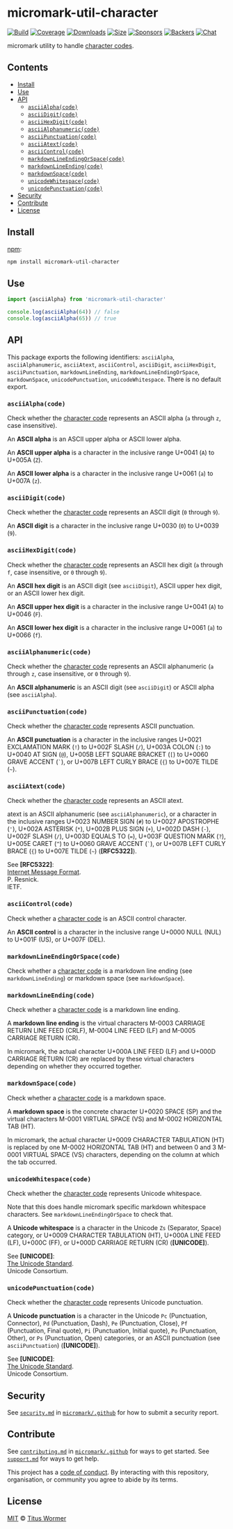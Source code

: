 # micromark-util-character

[![Build][build-badge]][build]
[![Coverage][coverage-badge]][coverage]
[![Downloads][downloads-badge]][downloads]
[![Size][bundle-size-badge]][bundle-size]
[![Sponsors][sponsors-badge]][opencollective]
[![Backers][backers-badge]][opencollective]
[![Chat][chat-badge]][chat]

micromark utility to handle [character codes](https://github.com/micromark/micromark#preprocess).

## Contents

*   [Install](#install)
*   [Use](#use)
*   [API](#api)
    *   [`asciiAlpha(code)`](#asciialphacode)
    *   [`asciiDigit(code)`](#asciidigitcode)
    *   [`asciiHexDigit(code)`](#asciihexdigitcode)
    *   [`asciiAlphanumeric(code)`](#asciialphanumericcode)
    *   [`asciiPunctuation(code)`](#asciipunctuationcode)
    *   [`asciiAtext(code)`](#asciiatextcode)
    *   [`asciiControl(code)`](#asciicontrolcode)
    *   [`markdownLineEndingOrSpace(code)`](#markdownlineendingorspacecode)
    *   [`markdownLineEnding(code)`](#markdownlineendingcode)
    *   [`markdownSpace(code)`](#markdownspacecode)
    *   [`unicodeWhitespace(code)`](#unicodewhitespacecode)
    *   [`unicodePunctuation(code)`](#unicodepunctuationcode)
*   [Security](#security)
*   [Contribute](#contribute)
*   [License](#license)

## Install

[npm][]:

```sh
npm install micromark-util-character
```

## Use

```js
import {asciiAlpha} from 'micromark-util-character'

console.log(asciiAlpha(64)) // false
console.log(asciiAlpha(65)) // true
```

## API

This package exports the following identifiers: `asciiAlpha`,
`asciiAlphanumeric`, `asciiAtext`, `asciiControl`, `asciiDigit`,
`asciiHexDigit`, `asciiPunctuation`, `markdownLineEnding`,
`markdownLineEndingOrSpace`, `markdownSpace`, `unicodePunctuation`,
`unicodeWhitespace`.
There is no default export.

### `asciiAlpha(code)`

Check whether the
[character code](https://github.com/micromark/micromark#preprocess)
represents an ASCII alpha (`a` through `z`,
case insensitive).

An **ASCII alpha** is an ASCII upper alpha or ASCII lower alpha.

An **ASCII upper alpha** is a character in the inclusive range U+0041 (`A`)
to U+005A (`Z`).

An **ASCII lower alpha** is a character in the inclusive range U+0061 (`a`)
to U+007A (`z`).

### `asciiDigit(code)`

Check whether the
[character code](https://github.com/micromark/micromark#preprocess)
represents an ASCII digit (`0` through `9`).

An **ASCII digit** is a character in the inclusive range U+0030 (`0`) to
U+0039 (`9`).

### `asciiHexDigit(code)`

Check whether the
[character code](https://github.com/micromark/micromark#preprocess)
represents an ASCII hex digit (`a` through `f`, case insensitive, or `0` through
`9`).

An **ASCII hex digit** is an ASCII digit (see `asciiDigit`), ASCII upper hex
digit, or an ASCII lower hex digit.

An **ASCII upper hex digit** is a character in the inclusive range U+0041
(`A`) to U+0046 (`F`).

An **ASCII lower hex digit** is a character in the inclusive range U+0061
(`a`) to U+0066 (`f`).

### `asciiAlphanumeric(code)`

Check whether the
[character code](https://github.com/micromark/micromark#preprocess)
represents an ASCII alphanumeric (`a` through `z`, case insensitive, or `0`
through `9`).

An **ASCII alphanumeric** is an ASCII digit (see `asciiDigit`) or ASCII alpha
(see `asciiAlpha`).

### `asciiPunctuation(code)`

Check whether the
[character code](https://github.com/micromark/micromark#preprocess)
represents ASCII punctuation.

An **ASCII punctuation** is a character in the inclusive ranges U+0021
EXCLAMATION MARK (`!`) to U+002F SLASH (`/`), U+003A COLON (`:`) to U+0040 AT
SIGN (`@`), U+005B LEFT SQUARE BRACKET (`[`) to U+0060 GRAVE ACCENT
(`` ` ``), or U+007B LEFT CURLY BRACE (`{`) to U+007E TILDE (`~`).

### `asciiAtext(code)`

Check whether the
[character code](https://github.com/micromark/micromark#preprocess)
represents an ASCII atext.

atext is an ASCII alphanumeric (see `asciiAlphanumeric`), or a character in
the inclusive ranges U+0023 NUMBER SIGN (`#`) to U+0027 APOSTROPHE (`'`),
U+002A ASTERISK (`*`), U+002B PLUS SIGN (`+`), U+002D DASH (`-`), U+002F
SLASH (`/`), U+003D EQUALS TO (`=`), U+003F QUESTION MARK (`?`), U+005E
CARET (`^`) to U+0060 GRAVE ACCENT (`` ` ``), or U+007B LEFT CURLY BRACE
(`{`) to U+007E TILDE (`~`) (**\[RFC5322]**).

See **\[RFC5322]**:\
[Internet Message Format](https://tools.ietf.org/html/rfc5322).\
P. Resnick.\
IETF.

### `asciiControl(code)`

Check whether a
[character code](https://github.com/micromark/micromark#preprocess)
is an ASCII control character.

An **ASCII control** is a character in the inclusive range U+0000 NULL (NUL)
to U+001F (US), or U+007F (DEL).

### `markdownLineEndingOrSpace(code)`

Check whether a
[character code](https://github.com/micromark/micromark#preprocess)
is a markdown line ending (see `markdownLineEnding`) or markdown space (see
`markdownSpace`).

### `markdownLineEnding(code)`

Check whether a
[character code](https://github.com/micromark/micromark#preprocess)
is a markdown line ending.

A **markdown line ending** is the virtual characters M-0003 CARRIAGE RETURN
LINE FEED (CRLF), M-0004 LINE FEED (LF) and M-0005 CARRIAGE RETURN (CR).

In micromark, the actual character U+000A LINE FEED (LF) and U+000D CARRIAGE
RETURN (CR) are replaced by these virtual characters depending on whether
they occurred together.

### `markdownSpace(code)`

Check whether a
[character code](https://github.com/micromark/micromark#preprocess)
is a markdown space.

A **markdown space** is the concrete character U+0020 SPACE (SP) and the
virtual characters M-0001 VIRTUAL SPACE (VS) and M-0002 HORIZONTAL TAB (HT).

In micromark, the actual character U+0009 CHARACTER TABULATION (HT) is
replaced by one M-0002 HORIZONTAL TAB (HT) and between 0 and 3 M-0001 VIRTUAL
SPACE (VS) characters, depending on the column at which the tab occurred.

### `unicodeWhitespace(code)`

Check whether the
[character code](https://github.com/micromark/micromark#preprocess)
represents Unicode whitespace.

Note that this does handle micromark specific markdown whitespace characters.
See `markdownLineEndingOrSpace` to check that.

A **Unicode whitespace** is a character in the Unicode `Zs` (Separator,
Space) category, or U+0009 CHARACTER TABULATION (HT), U+000A LINE FEED (LF),
U+000C (FF), or U+000D CARRIAGE RETURN (CR) (**\[UNICODE]**).

See **\[UNICODE]**:\
[The Unicode Standard](https://www.unicode.org/versions/).\
Unicode Consortium.

### `unicodePunctuation(code)`

Check whether the
[character code](https://github.com/micromark/micromark#preprocess)
represents Unicode punctuation.

A **Unicode punctuation** is a character in the Unicode `Pc` (Punctuation,
Connector), `Pd` (Punctuation, Dash), `Pe` (Punctuation, Close), `Pf`
(Punctuation, Final quote), `Pi` (Punctuation, Initial quote), `Po`
(Punctuation, Other), or `Ps` (Punctuation, Open) categories, or an ASCII
punctuation (see `asciiPunctuation`) (**\[UNICODE]**).

See **\[UNICODE]**:\
[The Unicode Standard](https://www.unicode.org/versions/).\
Unicode Consortium.

## Security

See [`security.md`][securitymd] in [`micromark/.github`][health] for how to
submit a security report.

## Contribute

See [`contributing.md`][contributing] in [`micromark/.github`][health] for ways
to get started.
See [`support.md`][support] for ways to get help.

This project has a [code of conduct][coc].
By interacting with this repository, organisation, or community you agree to
abide by its terms.

## License

[MIT][license] © [Titus Wormer][author]

<!-- Definitions -->

[build-badge]: https://github.com/micromark/micromark/workflows/main/badge.svg

[build]: https://github.com/micromark/micromark/actions

[coverage-badge]: https://img.shields.io/codecov/c/github/micromark/micromark.svg

[coverage]: https://codecov.io/github/micromark/micromark

[downloads-badge]: https://img.shields.io/npm/dm/micromark-util-character.svg

[downloads]: https://www.npmjs.com/package/micromark-util-character

[bundle-size-badge]: https://img.shields.io/bundlephobia/minzip/micromark-util-character.svg

[bundle-size]: https://bundlephobia.com/result?p=micromark-util-character

[sponsors-badge]: https://opencollective.com/unified/sponsors/badge.svg

[backers-badge]: https://opencollective.com/unified/backers/badge.svg

[opencollective]: https://opencollective.com/unified

[npm]: https://docs.npmjs.com/cli/install

[chat-badge]: https://img.shields.io/badge/chat-discussions-success.svg

[chat]: https://github.com/micromark/micromark/discussions

[license]: https://github.com/micromark/micromark/blob/main/license

[author]: https://wooorm.com

[health]: https://github.com/micromark/.github

[securitymd]: https://github.com/micromark/.github/blob/HEAD/security.md

[contributing]: https://github.com/micromark/.github/blob/HEAD/contributing.md

[support]: https://github.com/micromark/.github/blob/HEAD/support.md

[coc]: https://github.com/micromark/.github/blob/HEAD/code-of-conduct.md
